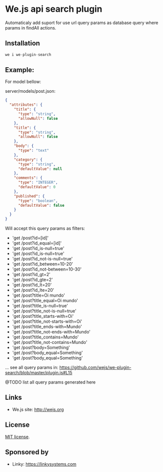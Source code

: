 # We.js api search plugin 

Automaticaly add suport for use url query params as database query where params in findAll actions.

## Installation

```js
we i we-plugin-search
```

## Example:

For model bellow:

server/models/post.json:
```json
{
  "attributes": {
    "title": {
      "type": "string",
      "allowNull": false
    },
    "title": {
      "type": "string",
      "allowNull": false
    },    
    "body": {
      "type": "text"
    },
    "category": {
      "type": "string",
      "defaultValue": null
    },
    "comments": {
      "type": "INTEGER",
      "defaultValue": 0
    },
    "published": {
      "type": "boolean",
      "defaultValue": false
    }
  }
}
```

Will accept this query params as filters:

- 'get /post?id=[id]'
- 'get /post?id_equal=[id]'
- 'get /post?id_is-null=true'
- 'get /post?id_is-null=true'
- 'get /post?id_not-is-null=true'
- 'get /post?id_between=10-20'
- 'get /post?id_not-between=10-30'
- 'get /post?id_gt=2'
- 'get /post?id_gte=2'
- 'get /post?id_lt=20'
- 'get /post?id_lte=20'
- 'get /post?title=Oi mundo'
- 'get /post?title_equal=Oi mundo'
- 'get /post?title_is-null=true'
- 'get /post?title_not-is-null=true'
- 'get /post?title_starts-with=Oi'
- 'get /post?title_not-starts-with=Oi'
- 'get /post?title_ends-with=Mundo'
- 'get /post?title_not-ends-with=Mundo'
- 'get /post?title_contains=Mundo'
- 'get /post?title_not-contains=Mundo'
- 'get /post?body=Something'
- 'get /post?body_equal=Something'
- 'get /post?body_equal=Something'

... see all query params in: https://github.com/wejs/we-plugin-search/blob/master/plugin.js#L15

@TODO list all query params generated here

## Links

* We.js site: http://wejs.org

## License

[MIT license](https://github.com/wejs/we-core/blob/master/LICENSE.md).

## Sponsored by

- Linky: https://linkysystems.com

